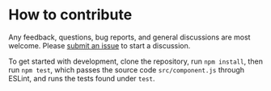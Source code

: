 # How to contribute

Any feedback, questions, bug reports, and general discussions are most welcome. Please [submit an issue](https://github.com/curran/d3-component/issues/new) to start a discussion.

To get started with development, clone the repository, run `npm install`, then run `npm test`, which passes the source code `src/component.js` through ESLint, and runs the tests found under `test`.
